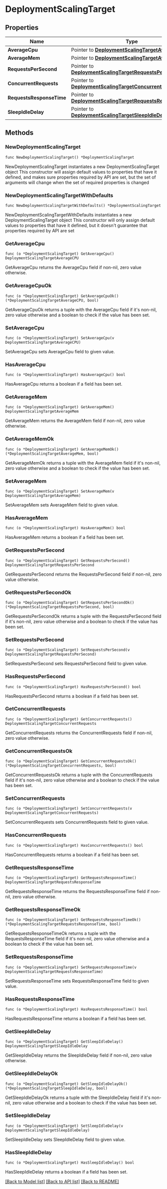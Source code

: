 # DeploymentScalingTarget

## Properties

Name | Type | Description | Notes
------------ | ------------- | ------------- | -------------
**AverageCpu** | Pointer to [**DeploymentScalingTargetAverageCPU**](DeploymentScalingTargetAverageCPU.md) |  | [optional] 
**AverageMem** | Pointer to [**DeploymentScalingTargetAverageMem**](DeploymentScalingTargetAverageMem.md) |  | [optional] 
**RequestsPerSecond** | Pointer to [**DeploymentScalingTargetRequestsPerSecond**](DeploymentScalingTargetRequestsPerSecond.md) |  | [optional] 
**ConcurrentRequests** | Pointer to [**DeploymentScalingTargetConcurrentRequests**](DeploymentScalingTargetConcurrentRequests.md) |  | [optional] 
**RequestsResponseTime** | Pointer to [**DeploymentScalingTargetRequestsResponseTime**](DeploymentScalingTargetRequestsResponseTime.md) |  | [optional] 
**SleepIdleDelay** | Pointer to [**DeploymentScalingTargetSleepIdleDelay**](DeploymentScalingTargetSleepIdleDelay.md) |  | [optional] 

## Methods

### NewDeploymentScalingTarget

`func NewDeploymentScalingTarget() *DeploymentScalingTarget`

NewDeploymentScalingTarget instantiates a new DeploymentScalingTarget object
This constructor will assign default values to properties that have it defined,
and makes sure properties required by API are set, but the set of arguments
will change when the set of required properties is changed

### NewDeploymentScalingTargetWithDefaults

`func NewDeploymentScalingTargetWithDefaults() *DeploymentScalingTarget`

NewDeploymentScalingTargetWithDefaults instantiates a new DeploymentScalingTarget object
This constructor will only assign default values to properties that have it defined,
but it doesn't guarantee that properties required by API are set

### GetAverageCpu

`func (o *DeploymentScalingTarget) GetAverageCpu() DeploymentScalingTargetAverageCPU`

GetAverageCpu returns the AverageCpu field if non-nil, zero value otherwise.

### GetAverageCpuOk

`func (o *DeploymentScalingTarget) GetAverageCpuOk() (*DeploymentScalingTargetAverageCPU, bool)`

GetAverageCpuOk returns a tuple with the AverageCpu field if it's non-nil, zero value otherwise
and a boolean to check if the value has been set.

### SetAverageCpu

`func (o *DeploymentScalingTarget) SetAverageCpu(v DeploymentScalingTargetAverageCPU)`

SetAverageCpu sets AverageCpu field to given value.

### HasAverageCpu

`func (o *DeploymentScalingTarget) HasAverageCpu() bool`

HasAverageCpu returns a boolean if a field has been set.

### GetAverageMem

`func (o *DeploymentScalingTarget) GetAverageMem() DeploymentScalingTargetAverageMem`

GetAverageMem returns the AverageMem field if non-nil, zero value otherwise.

### GetAverageMemOk

`func (o *DeploymentScalingTarget) GetAverageMemOk() (*DeploymentScalingTargetAverageMem, bool)`

GetAverageMemOk returns a tuple with the AverageMem field if it's non-nil, zero value otherwise
and a boolean to check if the value has been set.

### SetAverageMem

`func (o *DeploymentScalingTarget) SetAverageMem(v DeploymentScalingTargetAverageMem)`

SetAverageMem sets AverageMem field to given value.

### HasAverageMem

`func (o *DeploymentScalingTarget) HasAverageMem() bool`

HasAverageMem returns a boolean if a field has been set.

### GetRequestsPerSecond

`func (o *DeploymentScalingTarget) GetRequestsPerSecond() DeploymentScalingTargetRequestsPerSecond`

GetRequestsPerSecond returns the RequestsPerSecond field if non-nil, zero value otherwise.

### GetRequestsPerSecondOk

`func (o *DeploymentScalingTarget) GetRequestsPerSecondOk() (*DeploymentScalingTargetRequestsPerSecond, bool)`

GetRequestsPerSecondOk returns a tuple with the RequestsPerSecond field if it's non-nil, zero value otherwise
and a boolean to check if the value has been set.

### SetRequestsPerSecond

`func (o *DeploymentScalingTarget) SetRequestsPerSecond(v DeploymentScalingTargetRequestsPerSecond)`

SetRequestsPerSecond sets RequestsPerSecond field to given value.

### HasRequestsPerSecond

`func (o *DeploymentScalingTarget) HasRequestsPerSecond() bool`

HasRequestsPerSecond returns a boolean if a field has been set.

### GetConcurrentRequests

`func (o *DeploymentScalingTarget) GetConcurrentRequests() DeploymentScalingTargetConcurrentRequests`

GetConcurrentRequests returns the ConcurrentRequests field if non-nil, zero value otherwise.

### GetConcurrentRequestsOk

`func (o *DeploymentScalingTarget) GetConcurrentRequestsOk() (*DeploymentScalingTargetConcurrentRequests, bool)`

GetConcurrentRequestsOk returns a tuple with the ConcurrentRequests field if it's non-nil, zero value otherwise
and a boolean to check if the value has been set.

### SetConcurrentRequests

`func (o *DeploymentScalingTarget) SetConcurrentRequests(v DeploymentScalingTargetConcurrentRequests)`

SetConcurrentRequests sets ConcurrentRequests field to given value.

### HasConcurrentRequests

`func (o *DeploymentScalingTarget) HasConcurrentRequests() bool`

HasConcurrentRequests returns a boolean if a field has been set.

### GetRequestsResponseTime

`func (o *DeploymentScalingTarget) GetRequestsResponseTime() DeploymentScalingTargetRequestsResponseTime`

GetRequestsResponseTime returns the RequestsResponseTime field if non-nil, zero value otherwise.

### GetRequestsResponseTimeOk

`func (o *DeploymentScalingTarget) GetRequestsResponseTimeOk() (*DeploymentScalingTargetRequestsResponseTime, bool)`

GetRequestsResponseTimeOk returns a tuple with the RequestsResponseTime field if it's non-nil, zero value otherwise
and a boolean to check if the value has been set.

### SetRequestsResponseTime

`func (o *DeploymentScalingTarget) SetRequestsResponseTime(v DeploymentScalingTargetRequestsResponseTime)`

SetRequestsResponseTime sets RequestsResponseTime field to given value.

### HasRequestsResponseTime

`func (o *DeploymentScalingTarget) HasRequestsResponseTime() bool`

HasRequestsResponseTime returns a boolean if a field has been set.

### GetSleepIdleDelay

`func (o *DeploymentScalingTarget) GetSleepIdleDelay() DeploymentScalingTargetSleepIdleDelay`

GetSleepIdleDelay returns the SleepIdleDelay field if non-nil, zero value otherwise.

### GetSleepIdleDelayOk

`func (o *DeploymentScalingTarget) GetSleepIdleDelayOk() (*DeploymentScalingTargetSleepIdleDelay, bool)`

GetSleepIdleDelayOk returns a tuple with the SleepIdleDelay field if it's non-nil, zero value otherwise
and a boolean to check if the value has been set.

### SetSleepIdleDelay

`func (o *DeploymentScalingTarget) SetSleepIdleDelay(v DeploymentScalingTargetSleepIdleDelay)`

SetSleepIdleDelay sets SleepIdleDelay field to given value.

### HasSleepIdleDelay

`func (o *DeploymentScalingTarget) HasSleepIdleDelay() bool`

HasSleepIdleDelay returns a boolean if a field has been set.


[[Back to Model list]](../README.md#documentation-for-models) [[Back to API list]](../README.md#documentation-for-api-endpoints) [[Back to README]](../README.md)


